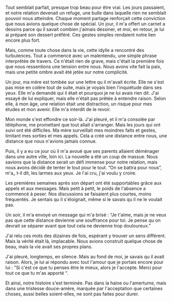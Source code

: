 Tout semblait parfait, presque trop beau pour être vrai. Les jours passaient, et notre relation devenait un refuge, une bulle dans laquelle rien ne semblait pouvoir nous atteindre. Chaque moment partage renforçait cette conviction que nous avions quelque chose de spécial. Un jour, il m'a offert un carnet a dessins parce qu il savait combien j'aimais dessiner, et moi, en retour, je lui ai préparé son dessert préféré. Ces gestes simples rendaient notre lien encore plus fort.  

Mais, comme toute chose dans la vie, cette idylle a rencontré des turbulences. Tout a commencé avec un malentendu, une simple phrase interprétée de travers. Ce n'était rien de grave, mais c'était la première fois que nous ressentions une tension entre nous. Nous avons vite fait la paix, mais une petite ombre avait été jetée sur notre complicité. 

Un jour, ma mère est tombée sur une lettre qu il m'avait écrite. Elle ne s'est pas mise en colère tout de suite, mais je voyais bien l'inquiétude dans ses yeux. Elle m'a demandé qui il était et pourquoi je ne lui avais rien dit. J'ai essayé de lui expliquer, mais elle n'était pas prêtée à entendre raison. Selon elle, à mon âge, une relation était une distraction, un risque pour mes études et mon avenir. Elle m'a interdit de le revoir. 

Mon monde s'est effondre ce soir-là. J'ai pleuré, et il m'a consolée par téléphone, me promettant que tout allait s'arranger. Mais les jours qui ont suivi ont été difficiles. Ma mère surveillait mes moindres faits et gestes, limitant mes sorties et mes appels. Cela a créé une distance entre nous, une distance que nous n'avions jamais connue. 

Puis, il y a eu ce jour où il m'a avoué que ses parents allaient déménager dans une autre ville, loin ici. La nouvelle a été un coup de massue. Nous savions que la distance serait un défi immense pour notre relation, mais nous avons décidé de tenter le tout pour le tout. “On se battra pour nous”, m'a_ t-il dit, les larmes aux yeux. Je l'ai cru, j'ai voulu y croire. 

Les premières semaines après son départ ont été supportables grâce aux appels et aux messages. Mais petit à petit, le poids de l'absence a commencé à peser. Nos discussions se faisaient plus courtes, moins fréquentés. Je sentais qu il s'éloignait, même si le savais qu il ne le voulait pas. 

Un soir, il m'a envoyé un message qui m'a brisé : “Je t'aime, mais je ne veux pas que cette distance devienne une souffrance pour toi. Je pense qu on devrait se séparer avant que tout cela ne devienne trop douloureux.” 

J'ai relu ces mots des dizaines de fois, espérant y trouver un sens différent. Mais la vérité était là, implacable. Nous avions construit quelque chose de beau, mais la vie avait ses propres plans.  

J'ai pleuré, longtemps, en silence. Mais au fond de moi, je savais qu il avait raison. Alors, je lui ai répondu avec tout l'amour que je portais encore pour lui : ”Si c'est ce que tu penses être le mieux, alors je l'accepte. Merci pour tout ce que tu m'as apporté “. 

Et ainsi, notre histoire s'est terminée. Pas dans la haine ou l'amertume, mais dans une tristesse douce-amère, marquée par l'acceptation que certaines choses, aussi belles soient-elles, ne sont pas faites pour durer. 